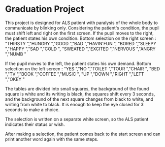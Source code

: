 # Graduation Project

This project is designed for ALS patient with paralysis of the whole body to communicate by blinking only.
Considering the patient's condition, the pupil must shift left and right on the first screen. If the pupil moves to the right, the patient states his own condition.
Bottom selection on the right screen :
"THIRSTY ","HUNGRY ","GOOD ","BAD ","HAVIN'FUN ",
"BORED ","SLEEPY ","HAPPY ","SAD ","COLD ",
"SWEATED ","EXCITED ","NERVOUS ","ANGRY ","NUMB "


If the pupil moves to the left, the patient states his own demand.
Bottom selection on the left screen :
"YES ","NO ","TOILET ","TOUR ","CHAIR ",
"BED ","TV ","BOOK ","COFFEE ","MUSIC ",
"UP ","DOWN ","RIGHT ","LEFT ","OKEY "

The tables are divided into small squares, the background of the found square is white and its writing is black, 
the squares shift every 3 seconds, and the background of the next square changes from black to white, and writing from white to black.
It is enough to keep the eye closed for 3 seconds to make a choice.

The selection is written on a separate white screen, so the ALS patient indicates their status or wish.

After making a selection, the patient comes back to the start screen and can print another word again with the same steps.
